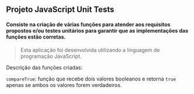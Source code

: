 ## Projeto JavaScript Unit Tests

#### Consiste na criação de várias funções para atender aos requisitos propostos e/ou testes unitários para garantir que as implementações das funções estão corretas.

> Esta aplicação foi desenvolvida utilizando a linguagem de programação JavaScript.

Descrição das funções criadas: 

`compareTrue`: função que recebe dois valores booleanos e retorna `true` apenas se ambos os valores forem verdadeiros.
